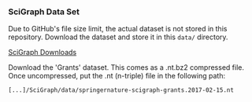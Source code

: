 ### SciGraph Data Set

Due to GitHub's file size limit, the actual dataset is not stored in this repository. Download the dataset and store it
in this `data/` directory.

[SciGraph Downloads](https://github.com/springernature/scigraph/wiki#downloads)

Download the 'Grants' dataset. This comes as a .nt.bz2 compressed file. Once uncompressed, put the .nt (n-triple) file in the following path:

 `[...]/SciGraph/data/springernature-scigraph-grants.2017-02-15.nt`
